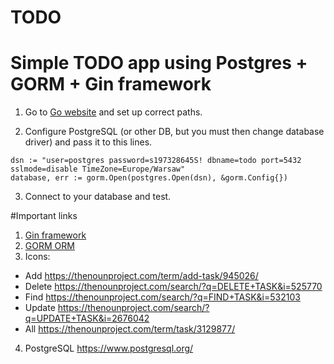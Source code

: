 # TODO

# Simple TODO app using Postgres + GORM + Gin framework

1. Go to [Go website](https://golang.org/) and set up correct paths.

2. Configure PostgreSQL (or other DB, but you must then change database driver) and pass it to this lines.

```
dsn := "user=postgres password=s197328645S! dbname=todo port=5432 sslmode=disable TimeZone=Europe/Warsaw"
database, err := gorm.Open(postgres.Open(dsn), &gorm.Config{})
```

3. Connect to your database and test.


#Important links

1. [Gin framework](https://github.com/gin-gonic/gin)
2. [GORM ORM](https://github.com/go-gorm/gorm)
3. Icons:
  * Add https://thenounproject.com/term/add-task/945026/
  * Delete https://thenounproject.com/search/?q=DELETE+TASK&i=525770
  * Find https://thenounproject.com/search/?q=FIND+TASK&i=532103
  * Update https://thenounproject.com/search/?q=UPDATE+TASK&i=2676042
  * All https://thenounproject.com/term/task/3129877/
4. PostgreSQL https://www.postgresql.org/

